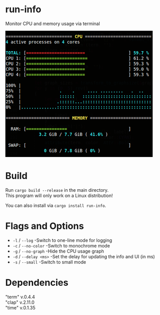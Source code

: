 # run-info
Monitor CPU and memory usage via terminal

![Screenshot](/run-info.png)

# Build
Run `cargo build --release` in the main directory.  
This program will only work on a Linux distribution!

You can also install via `cargo install run-info`.  

# Flags and Options
* `-l` / `--log`				-Switch to one-line mode for logging
* `-c` / `--no-color`			-Switch to monochrome mode
* `-g` / `--no-graph`			-Hide the CPU usage graph
* `-d` / `--delay <ms>`			-Set the delay for updating the info and UI (in ms)
* `-s` / `--small` 				-Switch to small mode

# Dependencies
"term" v.0.4.4  
"clap" v.2.11.0  
"time" v.0.1.35  

